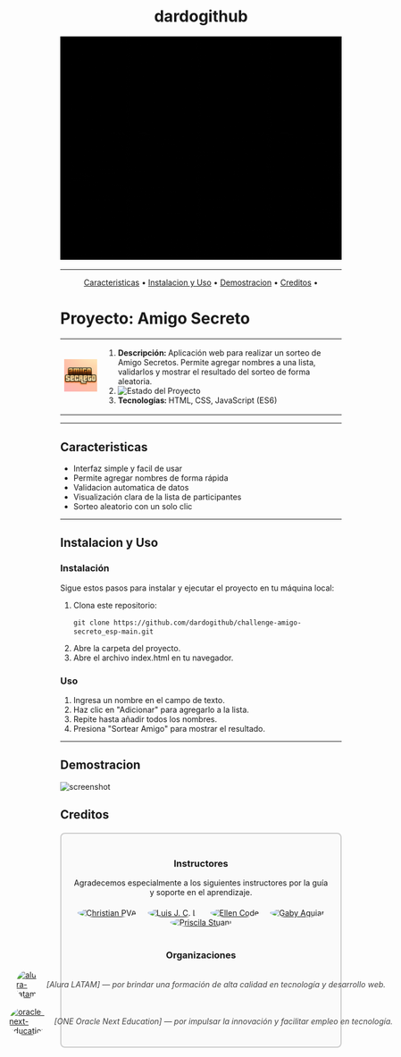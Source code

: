 <h1 align="center">dardogithub</h1>

<p align="center">
  <img src="media/dardogithub.gif" alt="dardogithub" width="760" height="400" />
</p>

---

</p>
<p align="center">
  <a href="#Caracteristicas">Caracteristicas</a> •
  <a href="#instalacion-y-uso">Instalacion y Uso</a> •
  <a href="#demostracion">Demostracion</a> •
  <a href="#creditos">Creditos</a> •
</p>
<p align="center">
  
# Proyecto: Amigo Secreto 

<table>
  <tr>
    <td>
      <img src="media/amigoSecreto.png" alt="Logo del Proyecto" width="200">
    </td>
    <td>
      <ol>
        <li>
          <strong>Descripción:</strong>  
          Aplicación web para realizar un sorteo de Amigo Secretos.  
          Permite agregar nombres a una lista, validarlos y mostrar el resultado del sorteo de forma aleatoria.
        </li>
        <li>
          <strong></strong>  
          <img src="https://img.shields.io/badge/Estado-en%20desarrollo-yellow" alt="Estado del Proyecto">
        </li>
        <li>
          <strong>Tecnologías:</strong> HTML, CSS, JavaScript (ES6)
        </li>
      </ol>
    </td>
  </tr>
</table>

---

## Caracteristicas

- Interfaz simple y facil de usar
- Permite agregar nombres de forma rápida
- Validacion automatica de datos
- Visualización clara de la lista de participantes
- Sorteo aleatorio con un solo clic

---

## Instalacion y Uso

### Instalación

Sigue estos pasos para instalar y ejecutar el proyecto en tu máquina local:

1. Clona este repositorio:
   ```
   git clone https://github.com/dardogithub/challenge-amigo-secreto_esp-main.git
2. Abre la carpeta del proyecto.
3. Abre el archivo index.html en tu navegador.

### Uso

1. Ingresa un nombre en el campo de texto.
3. Haz clic en "Adicionar" para agregarlo a la lista.
4. Repite hasta añadir todos los nombres.
5. Presiona "Sortear Amigo" para mostrar el resultado.

---

## Demostracion

<p align="center">
  
![screenshot](media/demostracion.gif)
</p>                   

<p align="center">
  
## Creditos

<div style="border: 2px solid #ccc; border-radius: 8px; padding: 20px; margin: 20px auto; max-width: 700px; background-color: #fafafa;">

  <h3 style="text-align: center;">Instructores</h3>
  <p style="text-align: center; max-width: 600px; margin: 0 auto 20px auto;">
    Agradecemos especialmente a los siguientes instructores por la guía y soporte en el aprendizaje.
  </p>
  <p style="text-align: center; margin-bottom: 40px;">
    <a href="https://github.com/christianpva" target="_blank" style="display: inline-block; margin: 0 8px;">
      <img src="https://avatars.githubusercontent.com/u/29123800?v=4&s=100" alt="Christian PVA" width="60" height="60" style="border-radius: 50%;">
    </a>
    <a href="https://github.com/ljcl79" target="_blank" style="display: inline-block; margin: 0 8px;">
      <img src="https://avatars.githubusercontent.com/u/4803845?v=4&s=100" alt="Luis J. C. L." width="60" height="60" style="border-radius: 50%;">
    </a>
    <a href="https://github.com/Ellen-code" target="_blank" style="display: inline-block; margin: 0 8px;">
      <img src="https://avatars.githubusercontent.com/u/71970858?v=4&s=100" alt="Ellen Code" width="60" height="60" style="border-radius: 50%;">
    </a>
    <a href="https://www.linkedin.com/in/gabyaguiar/" target="_blank" style="display: inline-block; margin: 0 8px;">
      <img src="https://www.gravatar.com/avatar/3aec5def2fade956e2fef2bf0360d196.png?r=PG&size=100x100&date=2025-08-11&d=https%3A%2F%2Fapp.aluracursos.com%2Fassets%2Fimages%2Fforum%2Favatar_g.png" alt="Gaby Aguiar" width="60" height="60" style="border-radius: 50%;">
    </a>
    <a href="https://www.linkedin.com/in/priscilastuani/" target="_blank" style="display: inline-block; margin: 0 8px;">
      <img src="https://cdn2.gnarususercontent.com.br/6/407544/74b1e355-698c-4676-aaba-f01525ee8a83.png?width=100&height=100&aspect_ratio=1:1" alt="Priscila Stuani" width="60" height="60" style="border-radius: 50%;">
    </a>
  </p>

  <h3 style="text-align: center;">Organizaciones</h3>

<div style="display: flex; align-items: center; justify-content: center; margin-bottom: 15px;">
  <a href="https://www.linkedin.com/school/alura-latam/?originalSubdomain=br" target="_blank" style="display: inline-block; margin-right: 15px;">
    <img src="https://media.licdn.com/dms/image/v2/D4D0BAQGxDpCf6Cm0xQ/company-logo_200_200/company-logo_200_200/0/1701180993504/alura_latam_logo?e=1758153600&v=beta&t=czWE74lMguetJ2nv_0sJYRqpCFFI0l_fL-sfqIxaXe8" 
         alt="alura-latam" width="60" height="60" style="border-radius: 50%;">
  </a>
  <span style="color: #444444; font-style: italic; user-select: none; white-space: nowrap; font-size: 14px;">
    [Alura LATAM] — por brindar una formación de alta calidad en tecnología y desarrollo web.
  </span>
</div>

<div style="display: flex; align-items: center; justify-content: center;">
  <a href="https://www.oracle.com/latam/education/oracle-next-education/" target="_blank" style="display: inline-block; margin-right: 15px;">
    <img src="https://www.oracle.com/a/ocom/img/rh03-one-logo-with-slogan-lad.png" 
         alt="oracle-next-education" width="60" height="60" style="border-radius: 50%;">
  </a>
  <span style="color: #444444; font-style: italic; user-select: none; white-space: nowrap; font-size: 14px;">
    [ONE Oracle Next Education] — por impulsar la innovación y facilitar empleo en tecnología.
  </span>
</div>

